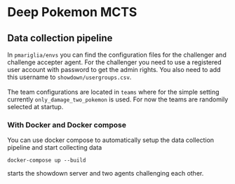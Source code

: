 # Deep Pokemon MCTS

## Data collection pipeline

In ```pmariglia/envs``` you can find the configuration
files for the challenger and challenge accepter agent. 
For the challenger you need to use a registered user account
with password to get the admin rights. You also need to
add this username to ```showdown/usergroups.csv```. <br><br>
The team configurations are located in ```teams``` where
for the simple setting currently ```only_damage_two_pokemon```
is used. For now the teams are randomily selected at startup.

### With Docker and Docker compose

You can use docker compose to automatically setup the
data collection pipeline and start collecting data
```
docker-compose up --build
```
starts the showdown server and two agents 
challenging each other.